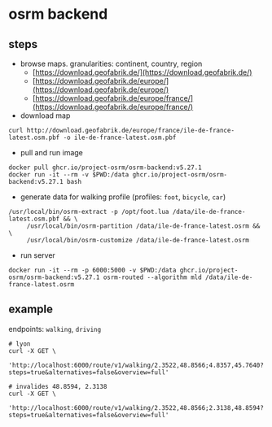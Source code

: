 # osrm backend
## steps
- browse maps. granularities: continent, country, region
  + [https://download.geofabrik.de/](https://download.geofabrik.de/)
  + [https://download.geofabrik.de/europe/](https://download.geofabrik.de/europe/)
  + [https://download.geofabrik.de/europe/france/](https://download.geofabrik.de/europe/france/)
- download map
```
curl http://download.geofabrik.de/europe/france/ile-de-france-latest.osm.pbf -o ile-de-france-latest.osm.pbf
```
- pull and run image
```
docker pull ghcr.io/project-osrm/osrm-backend:v5.27.1
docker run -it --rm -v $PWD:/data ghcr.io/project-osrm/osrm-backend:v5.27.1 bash
```
- generate data for walking profile (profiles: `foot`, `bicycle`, `car`)
```
/usr/local/bin/osrm-extract -p /opt/foot.lua /data/ile-de-france-latest.osm.pbf && \
     /usr/local/bin/osrm-partition /data/ile-de-france-latest.osrm && \
     /usr/local/bin/osrm-customize /data/ile-de-france-latest.osrm
```
- run server
```
docker run -it --rm -p 6000:5000 -v $PWD:/data ghcr.io/project-osrm/osrm-backend:v5.27.1 osrm-routed --algorithm mld /data/ile-de-france-latest.osrm
```

## example
endpoints: `walking`, `driving`
```
# lyon
curl -X GET \
  'http://localhost:6000/route/v1/walking/2.3522,48.8566;4.8357,45.7640?steps=true&alternatives=false&overview=full'

# invalides 48.8594, 2.3138
curl -X GET \
  'http://localhost:6000/route/v1/walking/2.3522,48.8566;2.3138,48.8594?steps=true&alternatives=false&overview=full'
```
